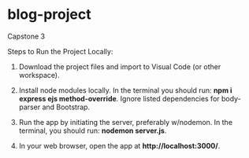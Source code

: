 # blog-project
Capstone 3

Steps to Run the Project Locally:

1) Download the project files and import to Visual Code (or other workspace).

2) Install node modules locally. In the terminal you should run: **npm i express ejs method-override**. Ignore listed dependencies for body-parser and Bootstrap.

3) Run the app by initiating the server, preferably w/nodemon. In the terminal, you should run: **nodemon server.js**.
   
4) In your web browser, open the app at **http://localhost:3000/**. 
